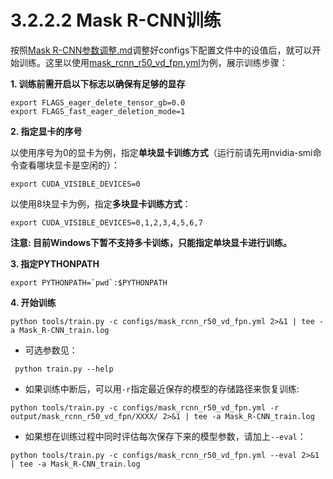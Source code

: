 # 3.2.2.2 Mask R-CNN训练


按照[Mask R-CNN参数调整.md](./3.2.2.1_Mask_R-CNN参数调整.md)调整好configs下配置文件中的设值后，就可以开始训练。这里以使用[mask_rcnn_r50_vd_fpn.yml](../../configs/mask_rcnn_r50_vd_fpn.yml)为例，展示训练步骤：

**1. 训练前需开启以下标志以确保有足够的显存**
```
export FLAGS_eager_delete_tensor_gb=0.0
export FLAGS_fast_eager_deletion_mode=1
```

**2. 指定显卡的序号**

以使用序号为0的显卡为例，指定**单块显卡训练方式**（运行前请先用nvidia-smi命令查看哪块显卡是空闲的）：
```
export CUDA_VISIBLE_DEVICES=0
```

以使用8块显卡为例，指定**多块显卡训练方式**：
```
export CUDA_VISIBLE_DEVICES=0,1,2,3,4,5,6,7
```
**注意: 目前Windows下暂不支持多卡训练，只能指定单块显卡进行训练。**

**3. 指定PYTHONPATH**

```
export PYTHONPATH=`pwd`:$PYTHONPATH
```

**4. 开始训练**
```
python tools/train.py -c configs/mask_rcnn_r50_vd_fpn.yml 2>&1 | tee -a Mask_R-CNN_train.log
```
- 可选参数见：
```
 python train.py --help
```
  - 如果训练中断后，可以用`-r`指定最近保存的模型的存储路径来恢复训练:
  ```
  python tools/train.py -c configs/mask_rcnn_r50_vd_fpn.yml -r output/mask_rcnn_r50_vd_fpn/XXXX/ 2>&1 | tee -a Mask_R-CNN_train.log
  ```
  - 如果想在训练过程中同时评估每次保存下来的模型参数，请加上`--eval`：
  ```
  python tools/train.py -c configs/mask_rcnn_r50_vd_fpn.yml --eval 2>&1 | tee -a Mask_R-CNN_train.log
  ```
